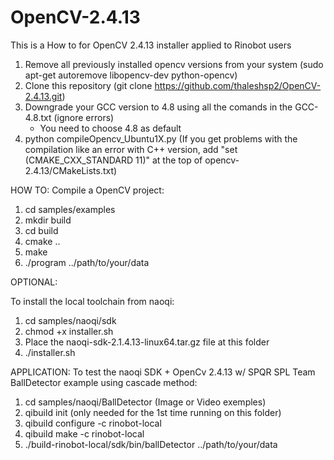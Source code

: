 # OpenCV-2.4.13
This is a How to for OpenCV 2.4.13 installer applied to Rinobot users

1) Remove all previously installed opencv versions from your system (sudo apt-get autoremove libopencv-dev python-opencv)
2) Clone this repository (git clone https://github.com/thaleshsp2/OpenCV-2.4.13.git)
3) Downgrade your GCC version to 4.8 using all the comands in the GCC-4.8.txt (ignore errors)
	- You need to choose 4.8 as default
4) python compileOpencv_Ubuntu1X.py
(If you get problems with the compilation like an error with C++ version, add "set (CMAKE_CXX_STANDARD 11)" at the top of opencv-2.4.13/CMakeLists.txt)

HOW TO:
Compile a OpenCV project:
1) cd samples/examples
2) mkdir build
3) cd build
4) cmake ..
5) make
6) ./program ../path/to/your/data

OPTIONAL:

To install the local toolchain from naoqi:
1) cd samples/naoqi/sdk
2) chmod +x installer.sh
3) Place the naoqi-sdk-2.1.4.13-linux64.tar.gz file at this folder
3) ./installer.sh

APPLICATION:
To test the naoqi SDK + OpenCv 2.4.13 w/ SPQR SPL Team BallDetector example using cascade method:
1) cd samples/naoqi/BallDetector (Image or Video exemples)
2) qibuild init (only needed for the 1st time running on this folder)
3) qibuild configure -c rinobot-local
4) qibuild make -c rinobot-local
5) ./build-rinobot-local/sdk/bin/ballDetector ../path/to/your/data
	





